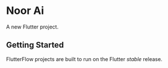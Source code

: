 # Noor Ai

A new Flutter project.

## Getting Started

FlutterFlow projects are built to run on the Flutter _stable_ release.
